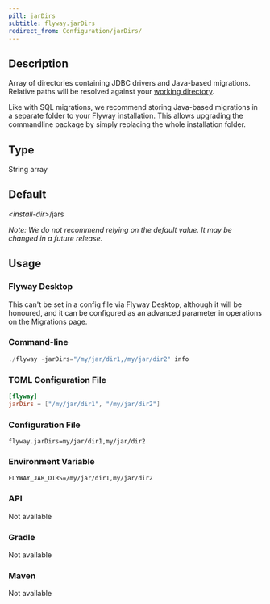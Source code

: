 ```yaml
---
pill: jarDirs
subtitle: flyway.jarDirs
redirect_from: Configuration/jarDirs/
---
```


## Description

Array of directories containing JDBC drivers and Java-based migrations.
Relative paths will be resolved against your [working directory](<Command-line Parameters/Working Directory Parameter>).

Like with SQL migrations, we recommend storing Java-based migrations in a separate folder to your Flyway installation.
This allows upgrading the commandline package by simply replacing the whole installation folder.

## Type

String array

## Default

<nobr><i>&lt;install-dir&gt;</i>/jars</nobr>

*Note: We do not recommend relying on the default value. It may be changed in a future release.*

## Usage

### Flyway Desktop

This can't be set in a config file via Flyway Desktop, although it will be honoured, and it can be configured as an advanced parameter in operations on the Migrations page.

### Command-line

```powershell
./flyway -jarDirs="/my/jar/dir1,/my/jar/dir2" info
```

### TOML Configuration File

```toml
[flyway]
jarDirs = ["/my/jar/dir1", "/my/jar/dir2"]
```

### Configuration File

```properties
flyway.jarDirs=my/jar/dir1,my/jar/dir2
```

### Environment Variable

```properties
FLYWAY_JAR_DIRS=/my/jar/dir1,my/jar/dir2
```

### API

Not available

### Gradle

Not available

### Maven

Not available
